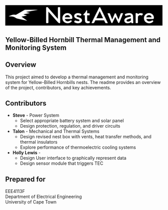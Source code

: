 <img src="logo.svg" alt="Logo" style="width: 500px; filter: invert(1);" />

## Yellow-Billed Hornbill Thermal Management and Monitoring System

## Overview
This project aimed to develop a thermal management and monitoring system for Yellow-Billed Hornbills nests. The readme provides an overview of the project, contributors, and key achievements.

## Contributors
- **Steve** - Power System
  - Select appropriate battery system and solar panel
  - Design protection, regulation, and driver circuits
- **Talon** - Mechanical and Thermal Systems
  - Design revised nest box with vents, heat transfer methods, and thermal insulators
  - Explore performance of thermoelectric cooling systems
- **Holly Lewis** - 
  - Design User interface to graphically represent data
  - Design sensor module that triggers TEC

## Prepared for
EEE4113F  
Department of Electrical Engineering  
University of Cape Town  


